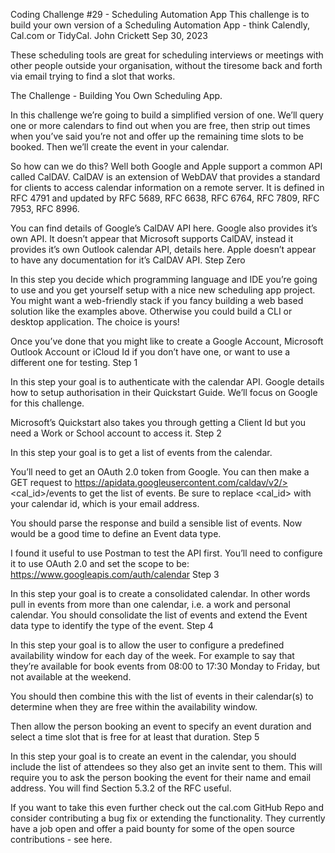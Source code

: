 Coding Challenge #29 - Scheduling Automation App
This challenge is to build your own version of a Scheduling Automation App - think Calendly, Cal.com or TidyCal.
John Crickett
Sep 30, 2023

These scheduling tools are great for scheduling interviews or meetings with other people outside your organisation, without the tiresome back and forth via email trying to find a slot that works.

The Challenge - Building You Own Scheduling App.

In this challenge we’re going to build a simplified version of one. We’ll query one or more calendars to find out when you are free, then strip out times when you’ve said you’re not and offer up the remaining time slots to be booked. Then we’ll create the event in your calendar.

So how can we do this? Well both Google and Apple support a common API called CalDAV. CalDAV is an extension of WebDAV that provides a standard for clients to access calendar information on a remote server. It is defined in RFC 4791 and updated by RFC 5689, RFC 6638, RFC 6764, RFC 7809, RFC 7953, RFC 8996.

You can find details of Google’s CalDAV API here. Google also provides it’s own API. It doesn’t appear that Microsoft supports CalDAV, instead it provides it’s own Outlook calendar API, details here. Apple doesn’t appear to have any documentation for it’s CalDAV API.
Step Zero

In this step you decide which programming language and IDE you’re going to use and you get yourself setup with a nice new scheduling app project. You might want a web-friendly stack if you fancy building a web based solution like the examples above. Otherwise you could build a CLI or desktop application. The choice is yours!

Once you’ve done that you might like to create a Google Account, Microsoft Outlook Account or iCloud Id if you don’t have one, or want to use a different one for testing.
Step 1

In this step your goal is to authenticate with the calendar API. Google details how to setup authorisation in their Quickstart Guide. We’ll focus on Google for this challenge.

Microsoft’s Quickstart also takes you through getting a Client Id but you need a Work or School account to access it.
Step 2

In this step your goal is to get a list of events from the calendar.

You’ll need to get an OAuth 2.0 token from Google. You can then make a GET request to https://apidata.googleusercontent.com/caldav/v2/><cal_id>/events to get the list of events. Be sure to replace <cal_id> with your calendar id, which is your email address.

You should parse the response and build a sensible list of events. Now would be a good time to define an Event data type.

I found it useful to use Postman to test the API first. You’ll need to configure it to use OAuth 2.0 and set the scope to be: https://www.googleapis.com/auth/calendar
Step 3

In this step your goal is to create a consolidated calendar. In other words pull in events from more than one calendar, i.e. a work and personal calendar. You should consolidate the list of events and extend the Event data type to identify the type of the event.
Step 4

In this step your goal is to allow the user to configure a predefined availability window for each day of the week. For example to say that they’re available for book events from 08:00 to 17:30 Monday to Friday, but not available at the weekend.

You should then combine this with the list of events in their calendar(s) to determine when they are free within the availability window.

Then allow the person booking an event to specify an event duration and select a time slot that is free for at least that duration.
Step 5

In this step your goal is to create an event in the calendar, you should include the list of attendees so they also get an invite sent to them. This will require you to ask the person booking the event for their name and email address. You will find Section 5.3.2 of the RFC useful.

If you want to take this even further check out the cal.com GitHub Repo and consider contributing a bug fix or extending the functionality. They currently have a job open and offer a paid bounty for some of the open source contributions - see here.